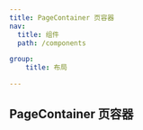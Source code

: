 ```yaml
---
title: PageContainer 页容器
nav:
  title: 组件
  path: /components

group:
    title: 布局

---
```


##  PageContainer 页容器